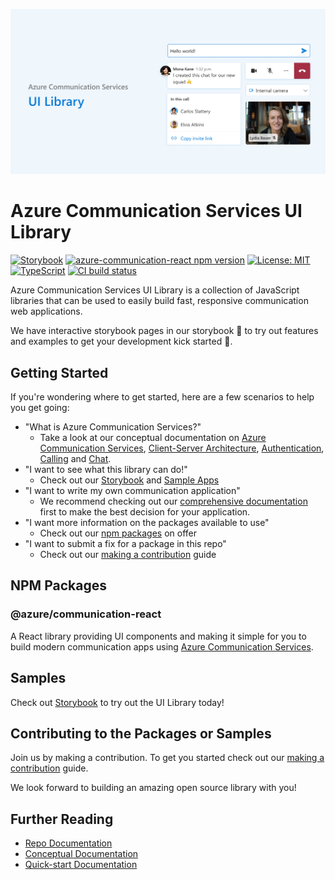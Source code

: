 ![ui-library-banner-image.png](./docs/images/ui-library-banner-image.png)

# Azure Communication Services UI Library

[![Storybook](https://raw.githubusercontent.com/storybooks/brand/master/badge/badge-storybook.svg)](https://azure.github.io/communication-ui-library)
[![azure-communication-react npm version](https://badge.fury.io/js/%40azure%2Fcommunication-react.svg)](https://www.npmjs.com/package/@azure/communication-react)
[![License: MIT](https://img.shields.io/badge/License-MIT-yellow.svg)](https://opensource.org/licenses/MIT)
[![TypeScript](https://img.shields.io/badge/%3C%2F%3E-TypeScript-%230074c1.svg)](https://www.typescriptlang.org/)
[![CI build status](https://github.com/Azure/communication-ui-library/workflows/CI/badge.svg?branch=main)](https://github.com/Azure/communication-ui-library/actions/workflows/ci.yml?query=branch%3Amain)

Azure Communication Services UI Library is a collection of JavaScript libraries that can be used to easily build fast, responsive communication web applications.

We have interactive storybook pages in our storybook 📖 to try out features and examples to get your development kick started 🚀.

## Getting Started

If you're wondering where to get started, here are a few scenarios to help you get going:

* "What is Azure Communication Services?"
  * Take a look at our conceptual documentation on [Azure Communication Services](https://docs.microsoft.com/azure/communication-services/overview), [Client-Server Architecture](https://docs.microsoft.com/azure/communication-services/concepts/client-and-server-architecture), [Authentication](https://docs.microsoft.com/azure/communication-services/concepts/authentication), [Calling](https://docs.microsoft.com/azure/communication-services/concepts/voice-video-calling/about-call-types) and [Chat](https://docs.microsoft.com/azure/communication-services/concepts/chat/concepts?branch=pr-en-us-152137).
* "I want to see what this library can do!"
  * Check out our [Storybook](https://azure.github.io/communication-ui-library) and [Sample Apps](#samples)
* "I want to write my own communication application"
  * We recommend checking out our [comprehensive documentation](https://azure.github.io/communication-ui-library/?path=/docs/overview--page) first to make the best decision for your application.
* "I want more information on the packages available to use"
  * Check out our [npm packages](#npm-packages) on offer
* "I want to submit a fix for a package in this repo"
  * Check out our [making a contribution](<./docs/contributing-guide/1. getting-set-up.md>) guide

## NPM Packages

### @azure/communication-react

A React library providing UI components and  making it simple for you to build modern communication apps using [Azure Communication Services](https://azure.microsoft.com/services/communication-services/).

## Samples


Check out [Storybook](https://azure.github.io/communication-ui-library) to try out the UI Library today!

## Contributing to the Packages or Samples

Join us by making a contribution. To get you started check out our [making a contribution](<./docs/contributing-guide/1. getting-set-up.md>) guide.

We look forward to building an amazing open source library with you!

## Further Reading

* [Repo Documentation](./docs/README.md)
* [Conceptual Documentation](https://azure.github.io/communication-ui-library/?path=/docs/overview--page)
* [Quick-start Documentation](https://azure.github.io/communication-ui-library/?path=/docs/quickstarts-composites--page)

